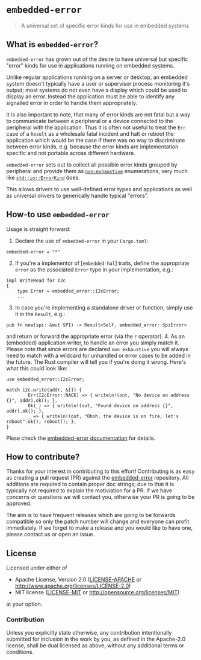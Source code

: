 # `embedded-error`

> A universal set of specific error kinds for use in embedded systems

## What is `embedded-error`?

`embedded-error` has grown out of the desire to have universal but specific
"error" kinds for use in applications running on embedded systems.

Unlike regular applications running on a server or desktop, an embedded system
doesn't typically have a user or supervisor process monitoring it's output;
most systems do not even have a display which could be used to display an
error.  Instead the application must be able to identify any signalled error in
order to handle them appropriately.

It is also important to note, that many of error kinds are not fatal but a way
to communicate between a peripheral or a device connected to the peripheral
with the application. Thus it is often not useful to treat the `Err` case of a
`Result` as a wholesale fatal incident and halt or reboot the application which
would be the case if there was no way to discriminate between error kinds, e.g.
because the error kinds are implementation specific and not portable across
different hardware.

`embedded-error` sets out to collect all possible error kinds grouped by
peripheral and provide them as
[`non-exhaustive`](https://doc.rust-lang.org/reference/attributes/type_system.html#the-non_exhaustive-attribute)
enumerations, very much like
[`std::io::ErrorKind`](https://doc.rust-lang.org/std/io/enum.ErrorKind.html)
does.

This allows drivers to use well-defined error types and applications as well
as universal drivers to generically handle typical "errors".

## How-to use `embedded-error`

Usage is straight forward:

1. Declare the use of `embedded-error` in your `Cargo.toml`:
```
embedded-error = "*"
```
2. If you're a implementor of [`embedded-hal`] traits, define the appropriate
   `error` as the associated `Error` type in your implementation, e.g.:
```
impl WriteRead for I2c
{
    type Error = embedded_error::I2cError;
    ...
```
3. In case you're implementing a standalone driver or function, simply use it
   in the `Result`, e.g.:
```
pub fn new(spi: &mut SPI) -> Result<Self, embedded_error::SpiError>
```
   and return or forward the appropriate error (via the `?` operator).
4. As an (embedded) application writer, to handle an error you simply match it.
   Please note that since errors are declared `non_exhaustive` you will always
   need to match with a wildcard for unhandled or error cases to be added in the
   future. The Rust compiler will tell you if you're doing it wrong. Here's
   what this could look like:
```
use embedded_error::I2cError;

match i2c.write(addr, &[]) {
        Err(I2cError::NACK) => { writeln!(out, "No device on address {}", addr).ok(); },
        Ok(_) => { writeln!(out, "Found device on address {}", addr).ok(); },
        _ => { writeln!(out, "Ohoh, the device is on fire, let's reboot".ok(); reboot(); },
}
```

Plese check the [embedded-error documentation] for details.

## How to contribute?

Thanks for your interest in contributing to this effort! Contributing is as
easy as creating a pull request (PR) against the [embedded-error] repository.
All additions are required to contain proper doc strings; due to that it is
typically not required to explain the motiviation for a PR. If we have concerns
or questions we will contact you, otherwise your PR is going to be approved.

The aim is to have frequent releases which are going to be forwards compatible
so only the patch number will change and everyone can profit immediately. If we
forget to make a release and you would like to have one, please contact us or
open an issue.

## License

Licensed under either of

- Apache License, Version 2.0 ([LICENSE-APACHE](LICENSE-APACHE) or
  http://www.apache.org/licenses/LICENSE-2.0)
- MIT license ([LICENSE-MIT](LICENSE-MIT) or http://opensource.org/licenses/MIT)

at your option.

### Contribution

Unless you explicitly state otherwise, any contribution intentionally submitted
for inclusion in the work by you, as defined in the Apache-2.0 license, shall be
dual licensed as above, without any additional terms or conditions.

[embedded-error documentation]: https://docs.rs/embedded-error
[embedded-error]: https://github.com/therealprof/embedded-error
[embedded-hal]: https://github.com/rust-embedded/embedded-hal
